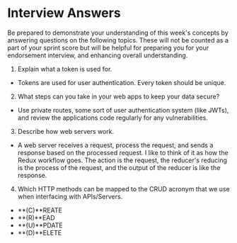 # Interview Answers
Be prepared to demonstrate your understanding of this week's concepts by answering questions on the following topics. These will not be counted as a part of your sprint score but will be helpful for preparing you for your endorsement interview, and enhancing overall understanding.

1. Explain what a token is used for.

- Tokens are used for user authentication. Every token should be unique.

2. What steps can you take in your web apps to keep your data secure?

- Use private routes, some sort of user authentication system (like JWTs), and review the applications code regularly for any vulnerabilities.

3. Describe how web servers work.

- A web server receives a request, process the request, and sends a response based on the processed request. I like to think of it as how the Redux workflow goes. The action is the request, the reducer's reducing is the process of the request, and the output of the reducer is like the response.

4. Which HTTP methods can be mapped to the CRUD acronym that we use when interfacing with APIs/Servers.

- **(C)**REATE
- **(R)**EAD
- **(U)**PDATE
- **(D)**ELETE
